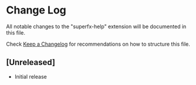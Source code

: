 # Change Log

All notable changes to the "superfx-help" extension will be documented in this file.

Check [Keep a Changelog](http://keepachangelog.com/) for recommendations on how to structure this file.

## [Unreleased]

- Initial release